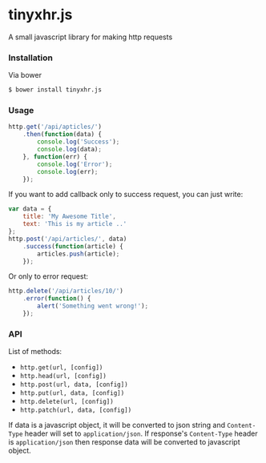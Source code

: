 # tinyxhr.js
A small javascript library for making http requests

### Installation

Via bower
```sh
$ bower install tinyxhr.js
```

### Usage
```js
http.get('/api/apticles/')
    .then(function(data) {
        console.log('Success');
        console.log(data);
    }, function(err) {
        console.log('Error');
        console.log(err);
    });
```

If you want to add callback only to success request, you can just write:

```js
var data = {
    title: 'My Awesome Title',
    text: 'This is my article ..'
};
http.post('/api/articles/', data)
    .success(function(article) {
        articles.push(article);
    });
```

Or only to error request:

```js
http.delete('/api/articles/10/')
    .error(function() {
        alert('Something went wrong!');
    });
```

### API
List of methods:
* `http.get(url, [config])`
* `http.head(url, [config])`
* `http.post(url, data, [config])`
* `http.put(url, data, [config])`
* `http.delete(url, [config])`
* `http.patch(url, data, [config])`

If data is a javascript object, it will be converted to json string and
`Content-Type` header will set to `application/json`.
If response's `Content-Type` header is `application/json` then response data
will be converted to javascript object.
